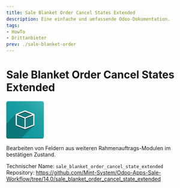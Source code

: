 ```yaml
---
title: Sale Blanket Order Cancel States Extended
description: Eine einfache und umfassende Odoo-Dokumentation.
tags:
- HowTo
- Drittanbieter
prev: ./sale-blanket-order
---
```

# Sale Blanket Order Cancel States Extended
![icon_oms_box](assets/icon_oms_box.png)

Bearbeiten von Feldern aus weiteren Rahmenauftrags-Modulen im bestätigen Zustand.

Technischer Name: `sale_blanket_order_cancel_state_extended`\
Repository: <https://github.com/Mint-System/Odoo-Apps-Sale-Workflow/tree/14.0/sale_blanket_order_cancel_state_extended>

